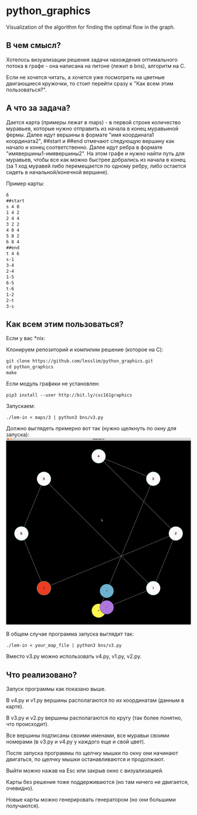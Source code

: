# python_graphics
Visualization of the algorithm for finding the optimal flow in the graph.

## В чем смысл?
Хотелось визуализации решения задачи нахождения оптимального потока в графе - она написана на питоне (лежит в bns), алгоритм на С.

Если не хочется читать, а хочется уже посмотреть на цветные двигающиеся кружочки, то стоит перейти сразу к "Как всем этим пользоваться?".

## А что за задача?
Дается карта (примеры лежат в maps) - в первой строке количество муравьев, которые нужно отправить из начала в конец муравьиной фермы. Далее идут вершины в формате "имя координата1 координата2", ##start и ##end отмечают следующую вершину как начало и конец соответственно. Далее идут ребра в формате "имявершины1-имявершины2". На этом графе и нужно найти путь для муравьев, чтобы все как можно быстрее добрались из начала в конец (за 1 ход муравей либо перемещается по одному ребру, либо остается сидеть в начальной/конечной вершине). 

Пример карты:
```
6
##start
s 4 0
1 4 2
2 4 4
3 2 2
4 0 4
5 8 2
6 8 4
##end
t 4 6
s-1
3-4
2-4
1-5
6-5
t-6
1-2
2-t
3-s
```

## Как всем этим пользоваться?
Если у вас *nix:

Клонируем репозиторий и компилим решение (которое на C):
```
git clone https://github.com/lesslim/python_graphics.git
cd python_graphics
make
```
Если модуль графики не установлен:
```
pip3 install --user http://bit.ly/csc161graphics
```
Запускаем:
```
./lem-in < maps/3 | python3 bns/v3.py
```
Должно выглядеть примерно вот так (нужно щелкнуть по окну для запуска):
![](1.gif)


В общем случае программа запуска выглядит так:
```
./lem-in < your_map_file | python3 bns/v3.py
```
Вместо v3.py можно использовать v4.py, v1.py, v2.py.

## Что реализовано?
Запуск программы как показано выше.

В v4.py и v1.py вершины располагаются по их координатам (данным в карте).

В v3.py и v2.py вершины располагаются по кругу (так более понятно, что происходит).

Все вершины подписаны своими именами, все муравьи своими номерами (в v3.py и v4.py у каждого еще и свой цвет).

После запуска программы по щелчку мышки по окну они начинают двигаться, по щелчку мышки останавливаются и продолжают.

Выйти можно нажав на Esc или закрыв окно с визуализацией.

Карты без решения тоже поддерживаются (но там ничего не двигается, очевидно).

Новые карты можно генерировать генератором (но они большими получаются).





